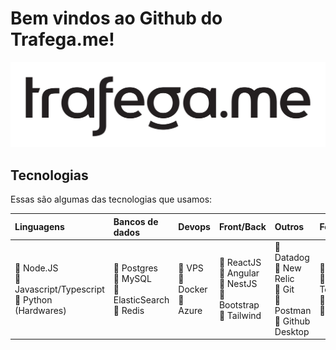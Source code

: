 # Bem vindos ao Github do Trafega.me!

![Banner Github](/images/trafegame-black.png)

## Tecnologias

Essas são algumas das tecnologias que usamos:

|Linguagens|Bancos de dados|Devops|Front/Back|Outros|Ferramentas
|:---|:--|:--|:--|:--|:--|
|:green_heart: Node.JS<br>:green_heart: Javascript/Typescript<br>:green_heart: Python (Hardwares)<br>|:green_heart: Postgres<br>:green_heart: MySQL<br>:green_heart: ElasticSearch<br>:green_heart: Redis<br>|:green_heart: VPS<br>:green_heart: Docker<br>:green_heart: Azure|:green_heart: ReactJS<br>:green_heart: Angular<br>:green_heart: NestJS <br>:green_heart: Bootstrap<br>:green_heart: Tailwind <br>|:green_heart: Datadog<br>:green_heart: New Relic<br>:green_heart: Git<br>:green_heart: Postman<br>:green_heart: Github Desktop<br>|:green_heart: Notion<br>:green_heart: Google Tools<br>:green_heart: Jira<br>:green_heart: Slack<br>|
